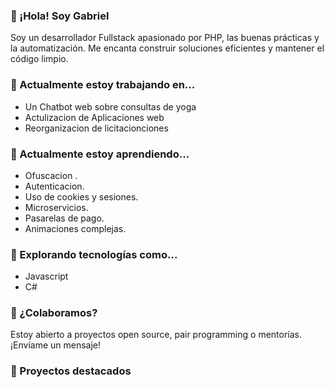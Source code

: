 ###  👋 ¡Hola! Soy Gabriel
Soy un desarrollador Fullstack apasionado por PHP, las buenas prácticas y la automatización. Me encanta construir soluciones eficientes y mantener el código limpio.

### 🔭 Actualmente estoy trabajando en...

- Un Chatbot web sobre consultas de yoga
- Actulizacion de Aplicaciones web
- Reorganizacion de licitacionciones 

### 🌱 Actualmente estoy aprendiendo...

- Ofuscacion .
- Autenticacion.
- Uso de cookies y sesiones.
- Microservicios.
- Pasarelas de pago.
- Animaciones  complejas. 


### 🔬 Explorando tecnologías como...

- Javascript
- C#


### 🤝 ¿Colaboramos?

Estoy abierto a proyectos open source, pair programming o mentorías. ¡Envíame un mensaje!


###  🚀 Proyectos destacados


<!--
**gabriel0339/gabriel0339** is a ✨ _special_ ✨ repository because its `README.md` (this file) appears on your GitHub profile.

Here are some ideas to get you started:

- 🔭 I’m currently working on ...
- 🌱 I’m currently learning ...
- 👯 I’m looking to collaborate on ...
- 🤔 I’m looking for help with ...
- 💬 Ask me about ...
- 📫 How to reach me: ...
- 😄 Pronouns: ...
- ⚡ Fun fact: ...
-->

